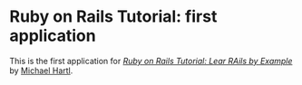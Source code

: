 # Ruby on Rails Tutorial: first application

This is the first application for
[*Ruby on Rails Tutorial: Lear RAils by Example*](http://railstutorial.org/)
by [Michael Hartl](http://michaelhartl.com/).
